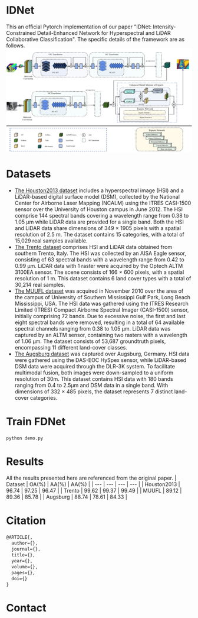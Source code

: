 # IDNet
This an official Pytorch implementation of our paper "IDNet: Intensity-Constrained Detail-Enhanced Network for Hyperspectral and LiDAR Collaborative Classification". The specific details of the framework are as follows.
![image](https://github.com/ZhaoYuQing01/IDNet/blob/main/figure/IDNet.png)
# Datasets
* [The Houston2013 dataset](https://hyperspectral.ee.uh.edu/?page_id=459) includes a hyperspectral image (HSI) and a LiDAR-based digital surface model (DSM), collected by the National Center for Airborne Laser Mapping (NCALM) using the ITRES CASI-1500 sensor over the University of Houston campus in June 2012. The HSI comprise 144 spectral bands covering a wavelength range from 0.38 to 1.05 µm while LiDAR data are provided for a single band. Both the HSI and LiDAR data share dimensions of 349 × 1905 pixels with a spatial resolution of 2.5 m. The dataset contains 15 categories, with a total of 15,029 real samples available.
* [The Trento dataset](https://github.com/danfenghong/IEEE_GRSL_EndNet/blob/master/README.md) comprises HSI and LiDAR data obtained from southern Trento, Italy. The HSI was collected by an AISA Eagle sensor, consisting of 63 spectral bands with a wavelength range from 0.42 to 0.99 µm. LiDAR data with 1 raster were acquired by the Optech ALTM 3100EA sensor. The scene consists of 166 × 600 pixels, with a spatial resolution of 1 m. This dataset contains 6 land cover types with a total of 30,214 real samples.
* [The MUUFL dataset](https://github.com/GatorSense/MUUFLGulfport) was acquired in November 2010 over the area of the campus of University of Southern Mississippi Gulf Park, Long Beach Mississippi, USA. The HSI data was gathered using the ITRES Research Limited (ITRES) Compact Airborne Spectral Imager (CASI-1500) sensor, initially comprising 72 bands. Due to excessive noise, the first and last eight spectral bands were removed, resulting in a total of 64 available spectral channels ranging from 0.38 to 1.05 µm. LiDAR data was captured by an ALTM sensor, containing two rasters with a wavelength of 1.06 µm. The dataset consists of 53,687 groundtruth pixels, encompassing 11 different land-cover classes.
* [The Augsburg dataset](https://github.com/danfenghong/ISPRS_S2FL?tab=readme-ov-file) was captured over Augsburg, Germany. HSI data were gathered using the DAS-EOC HySpex sensor, while LiDAR-based DSM data were acquired through the DLR-3K system. To facilitate multimodal fusion, both images were down-sampled to a uniform resolution of 30m. This dataset contains HSI data with 180 bands ranging from 0.4 to 2.5µm and DSM data in a single band. With dimensions of 332 × 485 pixels, the dataset represents 7 distinct land-cover categories.
# Train FDNet
 ```
python demo.py
```
# Results
All the results presented here are referenced from the original paper.
| Dataset | OA(%) | AA(%) | AA(%) |
| --- | --- | --- | --- |
| Houston2013 | 96.74 | 97.25 | 96.47 |
| Trento | 99.62 | 99.37 | 99.49 |
| MUUFL | 89.12 | 89.36 | 85.78 |
| Augsburg | 88.74 | 78.61 | 84.33 |
# Citation
```
@ARTICLE{,
  author={},
  journal={},
  title={},
  year={},
  volume={},
  pages={},
  doi={}
}
```
# Contact
